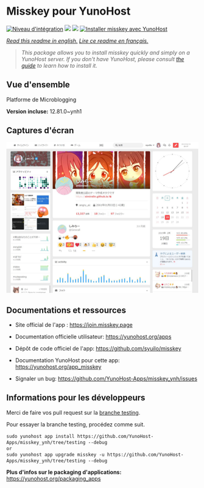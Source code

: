 # Misskey pour YunoHost

[![Niveau d'intégration](https://dash.yunohost.org/integration/misskey.svg)](https://dash.yunohost.org/appci/app/misskey) ![](https://ci-apps.yunohost.org/ci/badges/misskey.status.svg)  ![](https://ci-apps.yunohost.org/ci/badges/misskey.maintain.svg)
[![Installer misskey avec YunoHost](https://install-app.yunohost.org/install-with-yunohost.svg)](https://install-app.yunohost.org/?app=misskey)

*[Read this readme in english.](./README.md)*
*[Lire ce readme en français.](./README_fr.md)*

> *This package allows you to install misskey quickly and simply on a YunoHost server.
If you don't have YunoHost, please consult [the guide](https://yunohost.org/#/install) to learn how to install it.*

## Vue d'ensemble

Platforme de Microblogging

**Version incluse:** 12.81.0~ynh1




## Captures d'écran


   ![](./doc/screenshots/screenshot.jpg)





## Documentations et ressources

* Site official de l'app : https://join.misskey.page
* Documentation officielle utilisateur: https://yunohost.org/apps

* Dépôt de code officiel de l'app:  https://github.com/syuilo/misskey
* Documentation YunoHost pour cette app: https://yunohost.org/app_misskey
* Signaler un bug: https://github.com/YunoHost-Apps/misskey_ynh/issues

## Informations pour les développeurs

Merci de faire vos pull request sur la [branche testing](https://github.com/YunoHost-Apps/misskey_ynh/tree/testing).

Pour essayer la branche testing, procédez comme suit.
```
sudo yunohost app install https://github.com/YunoHost-Apps/misskey_ynh/tree/testing --debug
or
sudo yunohost app upgrade misskey -u https://github.com/YunoHost-Apps/misskey_ynh/tree/testing --debug
```

**Plus d'infos sur le packaging d'applications:** https://yunohost.org/packaging_apps